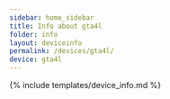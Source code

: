 ```yaml
---
sidebar: home_sidebar
title: Info about gta4l
folder: info
layout: deviceinfo
permalink: /devices/gta4l/
device: gta4l
---
```

{% include templates/device_info.md %}
